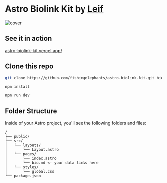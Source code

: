 # Astro Biolink Kit by [Leif](https://grains.leifjerami.com)

![cover](./biolink-in-action.png)

## See it in action

[astro-biolink-kit.vercel.app/](https://astro-biolink-kit.vercel.app/)

## Clone this repo

```sh
git clone https://github.com/fishingelephants/astro-biolink-kit.git biolink
```

```sh
npm install
```

```sh
npm run dev
```

## Folder Structure

Inside of your Astro project, you'll see the following folders and files:

```text
/
├── public/
├── src/
│   └── layouts/
│       └── Layout.astro
│   └── pages/
│       └── index.astro
│       └── bio.md <- your data links here
│   └── styles/
│       └── global.css
└── package.json
```
